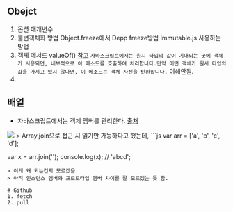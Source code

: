 ## Obejct
1. 옵션 매개변수
2. 불변객체화 방법
  Object.freeze에서 Depp freeze방법
  Immutable.js 사용하는 방법
3. 객체 메서드
  valueOf() [참고](http://tcpschool.com/javascript/js_object_propertyMethod)
  ```자바스크립트에서는 원시 타입의 값이 기대되는 곳에 객체가 사용되면, 내부적으로 이 메소드를 호출하여 처리합니다.만약 어떤 객체가 원시 타입의 값을 가지고 있지 않다면, 이 메소드는 객체 자신을 반환합니다.``` 
  이해안됨.
4. 

## 배열
- 자바스크립트에서는 객체 멤버를 관리한다.
[출처](http://jusungpark.tistory.com/37)
<img src="/asset/Object_member.png">
> Array.join으로 접근 시 읽기만 가능하다고 했는데,
```js
var arr = ['a', 'b', 'c', 'd'];

var x = arr.join('');
console.log(x);  // 'abcd';
```
> 이게 왜 되는건지 모르겠음.
> 아직 인스턴스 멤버와 프로토타입 멤버 차이를 잘 모르겠는 듯 함.

# Github
1. fetch
2. pull

